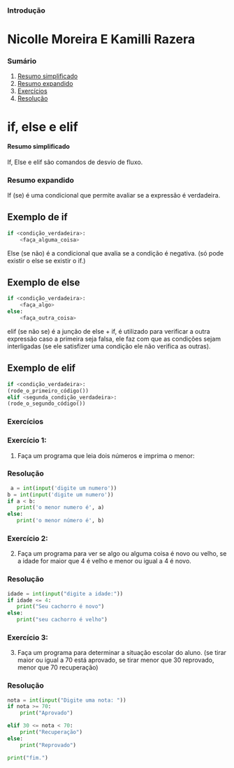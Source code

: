 ### Introdução

# Nicolle Moreira E Kamilli Razera

### Sumário

1. [Resumo simplificado](#Resumo-simplificado)
2. [Resumo expandido](#Resumo-expandido)
3. [Exercícios](#Exercícios)
4. [Resolução](#Resolução)

# if, else e elif

#### Resumo simplificado

If, Else e elif são comandos de desvio de fluxo.

### Resumo expandido 

If (se) é uma condicional que permite avaliar se a expressão é verdadeira.

## Exemplo de if
````python
if <condição_verdadeira>:
    <faça_alguma_coisa>
````

Else (se não) é a condicional que avalia se a condição é negativa. (só pode existir o else se existir o if.)

## Exemplo de else
````python
if <condição_verdadeira>:
    <faça_algo>
else:
    <faça_outra_coisa>
````

elif (se não se) é a junção de else + if, é utilizado para verificar a outra expressão caso a primeira seja falsa, ele faz com que as condições sejam interligadas (se ele satisfizer uma condição ele não verifica as outras). 

## Exemplo de elif
````python
if <condição_verdadeira>:
(rode_o_primeiro_código())
elif <segunda_condição_verdadeira>:
(rode_o_segundo_código())
````
### Exercícios

### Exercício 1:
1. Faça um programa que leia dois números e imprima o menor:

### Resolução
````python
 a = int(input('digite um numero'))
b = int(input('digite um numero'))
if a < b:
   print('o menor numero é', a)
else:
   print('o menor número é', b)
````
### Exercício 2: 

2. Faça um programa para ver se algo ou alguma coisa é novo ou velho, se a idade for maior que 4 é velho e menor ou igual a 4 é novo.

### Resolução
````python
idade = int(input("digite a idade:"))
if idade <= 4:
   print("Seu cachorro é novo")
else:
   print("seu cachorro é velho")
````

### Exercício 3: 

3. Faça um programa para determinar a situação escolar do aluno. (se tirar maior ou igual a 70 está aprovado, se tirar menor que 30 reprovado, menor que 70 recuperação)

### Resolução 
````python
nota = int(input("Digite uma nota: "))
if nota >= 70:
    print("Aprovado")

elif 30 <= nota < 70:
    print("Recuperação")
else:
    print("Reprovado")

print("fim.")
````



